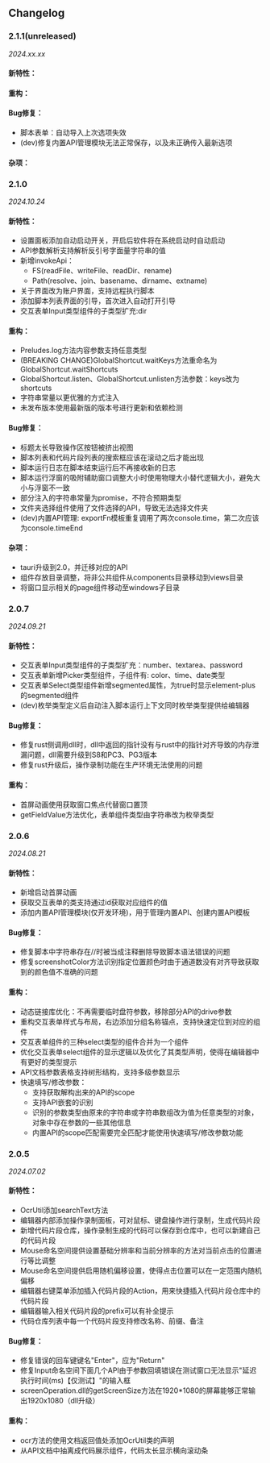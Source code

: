 ## Changelog

### 2.1.1(unreleased)

_2024.xx.xx_ 

#### 新特性：

#### 重构：

#### Bug修复：

- 脚本表单：自动导入上次选项失效
- (dev)修复内置API管理模块无法正常保存，以及未正确传入最新选项

#### 杂项：

### 2.1.0

_2024.10.24_

#### 新特性：

- 设置面板添加自动启动开关，开启后软件将在系统启动时自动启动
- API参数解析支持解析反引号字面量字符串的值
- 新增invokeApi：
  - FS(readFile、writeFile、readDir、rename)
  - Path(resolve、join、basename、dirname、extname)
- 关于界面改为账户界面，支持远程执行脚本
- 添加脚本列表界面的引导，首次进入自动打开引导
- 交互表单Input类型组件的子类型扩充:dir

#### 重构：

- Preludes.log方法内容参数支持任意类型
- (BREAKING CHANGE)GlobalShortcut.waitKeys方法重命名为GlobalShortcut.waitShortcuts
- GlobalShortcut.listen、GlobalShortcut.unlisten方法参数：keys改为shortcuts
- 字符串常量以更优雅的方式注入
- 未发布版本使用最新版的版本号进行更新和依赖检测

#### Bug修复：

- 标题太长导致操作区按钮被挤出视图
- 脚本列表和代码片段列表的搜索框应该在滚动之后才能出现
- 脚本运行日志在脚本结束运行后不再接收新的日志
- 脚本运行浮窗的吸附辅助窗口调整大小时使用物理大小替代逻辑大小，避免大小与浮窗不一致
- 部分注入的字符串常量为promise，不符合预期类型
- 文件夹选择组件使用了文件选择的API，导致无法选择文件夹
- (dev)内置API管理: exportFn模板重复调用了两次console.time，第二次应该为console.timeEnd

#### 杂项：

- tauri升级到2.0，并迁移对应的API
- 组件存放目录调整，将非公共组件从components目录移动到views目录
- 将窗口显示相关的page组件移动至windows子目录


### 2.0.7

_2024.09.21_

#### 新特性：

- 交互表单Input类型组件的子类型扩充：number、textarea、password
- 交互表单新增Picker类型组件，子组件有: color、time、date类型
- 交互表单Select类型组件新增segmented属性，为true时显示element-plus的segmented组件
- (dev)枚举类型定义后自动注入脚本运行上下文同时枚举类型提供给编辑器

#### Bug修复：

- 修复rust侧调用dll时，dll中返回的指针没有与rust中的指针对齐导致的内存泄漏问题，dll需要升级到S8和PC3、PG3版本
- 修复rust升级后，操作录制功能在生产环境无法使用的问题

#### 重构：

- 首屏动画使用获取窗口焦点代替窗口置顶
- getFieldValue方法优化，表单组件类型由字符串改为枚举类型

### 2.0.6

_2024.08.21_

#### 新特性：

- 新增启动首屏动画
- 获取交互表单的类支持通过id获取对应组件的值
- 添加内置API管理模块(仅开发环境)，用于管理内置API、创建内置API模板

#### Bug修复：

- 修复脚本中字符串存在//时被当成注释删除导致脚本语法错误的问题
- 修复screenshotColor方法识别指定位置颜色时由于通道数没有对齐导致获取到的颜色值不准确的问题

#### 重构：

- 动态链接库优化：不再需要临时盘符参数，移除部分API的drive参数
- 重构交互表单样式与布局，右边添加分组名称锚点，支持快速定位到对应的组件
- 交互表单组件的三种select类型的组件合并为一个组件
- 优化交互表单select组件的显示逻辑以及优化了其类型声明，使得在编辑器中有更好的类型提示
- API文档参数表格支持树形结构，支持多级参数显示
- 快速填写/修改参数：
  - 支持获取解构出来的API的scope
  - 支持API嵌套的识别
  - 识别的参数类型由原来的字符串或字符串数组改为值为任意类型的对象，对象中存在参数的一些其他信息
  - 内置API的scope匹配需要完全匹配才能使用快速填写/修改参数功能


### 2.0.5

_2024.07.02_

#### 新特性：

- OcrUtil添加searchText方法
- 编辑器内部添加操作录制面板，可对鼠标、键盘操作进行录制，生成代码片段
- 新增代码片段仓库，操作录制生成的代码可以保存到仓库中，也可以新建自己的代码片段
- Mouse命名空间提供设置基础分辨率和当前分辨率的方法对当前点击的位置进行等比调整
- Mouse命名空间提供启用随机偏移设置，使得点击位置可以在一定范围内随机偏移
- 编辑器右键菜单添加插入代码片段的Action，用来快捷插入代码片段仓库中的代码片段
- 编辑器输入相关代码片段的prefix可以有补全提示
- 代码仓库列表中每一个代码片段支持修改名称、前缀、备注

#### Bug修复：

- 修复错误的回车键键名"Enter"，应为"Return"
- 修复Input命名空间下面几个API由于参数回填错误在测试窗口无法显示"延迟执行时间(ms)【仅测试】"的输入框
- screenOperation.dll的getScreenSize方法在1920*1080的屏幕能够正常输出1920x1080（dll升级）

#### 重构：

- ocr方法的使用文档返回值处添加OcrUtil类的声明
- 从API文档中抽离成代码展示组件，代码太长显示横向滚动条

